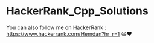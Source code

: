 # HackerRank_Cpp_Solutions
You can also follow me on HackerRank : https://www.hackerrank.com/Hemdan?hr_r=1 :smiley::heart:
